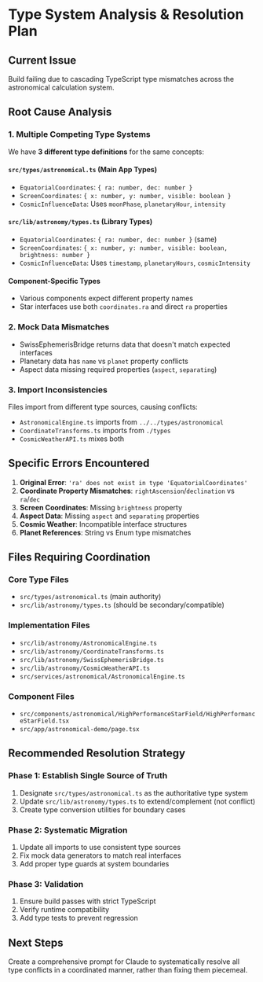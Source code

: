 # Type System Analysis & Resolution Plan

## Current Issue

Build failing due to cascading TypeScript type mismatches across the astronomical calculation system.

## Root Cause Analysis

### 1. Multiple Competing Type Systems

We have **3 different type definitions** for the same concepts:

#### `src/types/astronomical.ts` (Main App Types)

- `EquatorialCoordinates`: `{ ra: number, dec: number }`
- `ScreenCoordinates`: `{ x: number, y: number, visible: boolean }`
- `CosmicInfluenceData`: Uses `moonPhase`, `planetaryHour`, `intensity`

#### `src/lib/astronomy/types.ts` (Library Types)

- `EquatorialCoordinates`: `{ ra: number, dec: number }` (same)
- `ScreenCoordinates`: `{ x: number, y: number, visible: boolean, brightness: number }`
- `CosmicInfluenceData`: Uses `timestamp`, `planetaryHours`, `cosmicIntensity`

#### Component-Specific Types

- Various components expect different property names
- Star interfaces use both `coordinates.ra` and direct `ra` properties

### 2. Mock Data Mismatches

- SwissEphemerisBridge returns data that doesn't match expected interfaces
- Planetary data has `name` vs `planet` property conflicts
- Aspect data missing required properties (`aspect`, `separating`)

### 3. Import Inconsistencies

Files import from different type sources, causing conflicts:

- `AstronomicalEngine.ts` imports from `../../types/astronomical`
- `CoordinateTransforms.ts` imports from `./types`
- `CosmicWeatherAPI.ts` mixes both

## Specific Errors Encountered

1. **Original Error**: `'ra' does not exist in type 'EquatorialCoordinates'`
2. **Coordinate Property Mismatches**: `rightAscension`/`declination` vs `ra`/`dec`
3. **Screen Coordinates**: Missing `brightness` property
4. **Aspect Data**: Missing `aspect` and `separating` properties
5. **Cosmic Weather**: Incompatible interface structures
6. **Planet References**: String vs Enum type mismatches

## Files Requiring Coordination

### Core Type Files

- `src/types/astronomical.ts` (main authority)
- `src/lib/astronomy/types.ts` (should be secondary/compatible)

### Implementation Files

- `src/lib/astronomy/AstronomicalEngine.ts`
- `src/lib/astronomy/CoordinateTransforms.ts`
- `src/lib/astronomy/SwissEphemerisBridge.ts`
- `src/lib/astronomy/CosmicWeatherAPI.ts`
- `src/services/astronomical/AstronomicalEngine.ts`

### Component Files

- `src/components/astronomical/HighPerformanceStarField/HighPerformanceStarField.tsx`
- `src/app/astronomical-demo/page.tsx`

## Recommended Resolution Strategy

### Phase 1: Establish Single Source of Truth

1. Designate `src/types/astronomical.ts` as the authoritative type system
2. Update `src/lib/astronomy/types.ts` to extend/complement (not conflict)
3. Create type conversion utilities for boundary cases

### Phase 2: Systematic Migration

1. Update all imports to use consistent type sources
2. Fix mock data generators to match real interfaces
3. Add proper type guards at system boundaries

### Phase 3: Validation

1. Ensure build passes with strict TypeScript
2. Verify runtime compatibility
3. Add type tests to prevent regression

## Next Steps

Create a comprehensive prompt for Claude to systematically resolve all type conflicts in a coordinated manner, rather than fixing them piecemeal.
